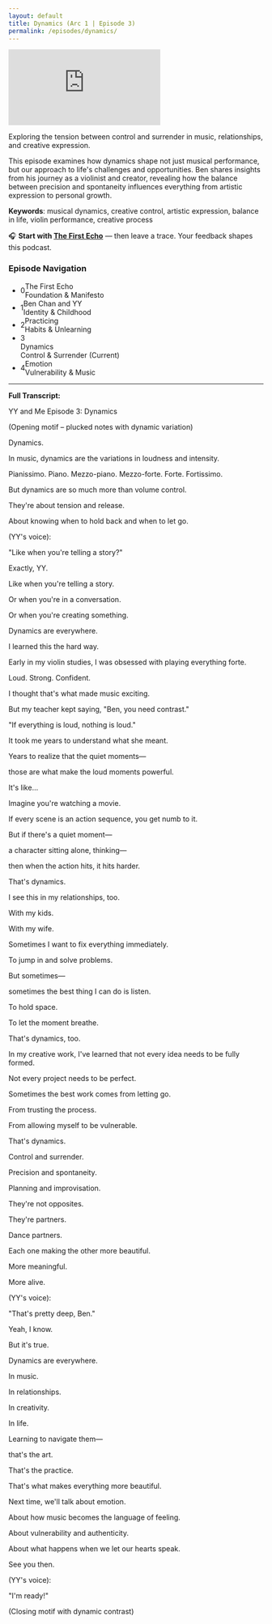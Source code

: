 ```yaml
---
layout: default
title: Dynamics (Arc 1 | Episode 3)
permalink: /episodes/dynamics/
---
```


<iframe
  data-testid="embed-iframe"
  class="responsive-iframe"
  src="https://open.spotify.com/embed/episode/7snHYZsCpO1oNidk2RZh02?utm_source=generator"
  frameborder="0"
  allowfullscreen
  allow="autoplay; clipboard-write; encrypted-media; fullscreen; picture-in-picture"
  loading="lazy">
</iframe>

Exploring the tension between control and surrender in music, relationships, and creative expression.

This episode examines how dynamics shape not just musical performance, but our approach to life's challenges and opportunities. Ben shares insights from his journey as a violinist and creator, revealing how the balance between precision and spontaneity influences everything from artistic expression to personal growth.

**Keywords**: musical dynamics, creative control, artistic expression, balance in life, violin performance, creative process

🎧 **Start with [The First Echo](https://yyand.me/the-first-echo)** — then leave a trace. Your feedback shapes this podcast.

<div class="episode-navigation">
  <h3 class="nav-title">Episode Navigation</h3>
  <ul class="episode-nav-list">
    <li class="episode-nav-item">
      <a href="/episodes/the-first-echo/" style="display: flex; align-items: center; width: 100%; text-decoration: none;">
        <div class="episode-nav-number">0</div>
        <div class="episode-nav-content">
          <div class="episode-nav-title">The First Echo</div>
          <div class="episode-nav-subtitle">Foundation & Manifesto</div>
        </div>
      </a>
    </li>
    <li class="episode-nav-item">
      <a href="/episodes/ben-chan-and-yy/" style="display: flex; align-items: center; width: 100%; text-decoration: none;">
        <div class="episode-nav-number">1</div>
        <div class="episode-nav-content">
          <div class="episode-nav-title">Ben Chan and YY</div>
          <div class="episode-nav-subtitle">Identity & Childhood</div>
        </div>
      </a>
    </li>
    <li class="episode-nav-item">
      <a href="/episodes/practicing/" style="display: flex; align-items: center; width: 100%; text-decoration: none;">
        <div class="episode-nav-number">2</div>
        <div class="episode-nav-content">
          <div class="episode-nav-title">Practicing</div>
          <div class="episode-nav-subtitle">Habits & Unlearning</div>
        </div>
      </a>
    </li>
    <li class="episode-nav-item current">
      <div class="episode-nav-number">3</div>
      <div class="episode-nav-content">
        <div class="episode-nav-title">Dynamics</div>
        <div class="episode-nav-subtitle">Control & Surrender (Current)</div>
      </div>
    </li>
    <li class="episode-nav-item">
      <a href="/episodes/emotion/" style="display: flex; align-items: center; width: 100%; text-decoration: none;">
        <div class="episode-nav-number">4</div>
        <div class="episode-nav-content">
          <div class="episode-nav-title">Emotion</div>
          <div class="episode-nav-subtitle">Vulnerability & Music</div>
        </div>
      </a>
    </li>
  </ul>
</div>

<hr />
<p><strong>Full Transcript:</strong></p>
<p>YY and Me Episode 3: Dynamics</p>
<p>(Opening motif – plucked notes with dynamic variation)</p>
<p>Dynamics.</p>
<p>In music, dynamics are the variations in loudness and intensity.</p>
<p>Pianissimo. Piano. Mezzo-piano. Mezzo-forte. Forte. Fortissimo.</p>
<p>But dynamics are so much more than volume control.</p>
<p>They're about tension and release.</p>
<p>About knowing when to hold back and when to let go.</p>
<p>(YY's voice):</p>
<p>"Like when you're telling a story?"</p>
<p>Exactly, YY.</p>
<p>Like when you're telling a story.</p>
<p>Or when you're in a conversation.</p>
<p>Or when you're creating something.</p>
<p>Dynamics are everywhere.</p>
<p>I learned this the hard way.</p>
<p>Early in my violin studies, I was obsessed with playing everything forte.</p>
<p>Loud. Strong. Confident.</p>
<p>I thought that's what made music exciting.</p>
<p>But my teacher kept saying, "Ben, you need contrast."</p>
<p>"If everything is loud, nothing is loud."</p>
<p>It took me years to understand what she meant.</p>
<p>Years to realize that the quiet moments—</p>
<p>those are what make the loud moments powerful.</p>
<p>It's like…</p>
<p>Imagine you're watching a movie.</p>
<p>If every scene is an action sequence, you get numb to it.</p>
<p>But if there's a quiet moment—</p>
<p>a character sitting alone, thinking—</p>
<p>then when the action hits, it hits harder.</p>
<p>That's dynamics.</p>
<p>I see this in my relationships, too.</p>
<p>With my kids.</p>
<p>With my wife.</p>
<p>Sometimes I want to fix everything immediately.</p>
<p>To jump in and solve problems.</p>
<p>But sometimes—</p>
<p>sometimes the best thing I can do is listen.</p>
<p>To hold space.</p>
<p>To let the moment breathe.</p>
<p>That's dynamics, too.</p>
<p>In my creative work, I've learned that not every idea needs to be fully formed.</p>
<p>Not every project needs to be perfect.</p>
<p>Sometimes the best work comes from letting go.</p>
<p>From trusting the process.</p>
<p>From allowing myself to be vulnerable.</p>
<p>That's dynamics.</p>
<p>Control and surrender.</p>
<p>Precision and spontaneity.</p>
<p>Planning and improvisation.</p>
<p>They're not opposites.</p>
<p>They're partners.</p>
<p>Dance partners.</p>
<p>Each one making the other more beautiful.</p>
<p>More meaningful.</p>
<p>More alive.</p>
<p>(YY's voice):</p>
<p>"That's pretty deep, Ben."</p>
<p>Yeah, I know.</p>
<p>But it's true.</p>
<p>Dynamics are everywhere.</p>
<p>In music.</p>
<p>In relationships.</p>
<p>In creativity.</p>
<p>In life.</p>
<p>Learning to navigate them—</p>
<p>that's the art.</p>
<p>That's the practice.</p>
<p>That's what makes everything more beautiful.</p>
<p>Next time, we'll talk about emotion.</p>
<p>About how music becomes the language of feeling.</p>
<p>About vulnerability and authenticity.</p>
<p>About what happens when we let our hearts speak.</p>
<p>See you then.</p>
<p>(YY's voice):</p>
<p>"I'm ready!"</p>
<p>(Closing motif with dynamic contrast)</p>
